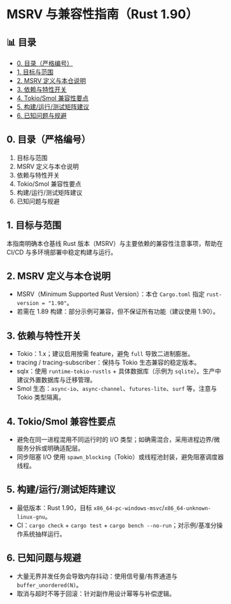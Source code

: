 ﻿# MSRV 与兼容性指南（Rust 1.90）


## 📊 目录

- [0. 目录（严格编号）](#0-目录严格编号)
- [1. 目标与范围](#1-目标与范围)
- [2. MSRV 定义与本仓说明](#2-msrv-定义与本仓说明)
- [3. 依赖与特性开关](#3-依赖与特性开关)
- [4. Tokio/Smol 兼容性要点](#4-tokiosmol-兼容性要点)
- [5. 构建/运行/测试矩阵建议](#5-构建运行测试矩阵建议)
- [6. 已知问题与规避](#6-已知问题与规避)


## 0. 目录（严格编号）

1. 目标与范围
2. MSRV 定义与本仓说明
3. 依赖与特性开关
4. Tokio/Smol 兼容性要点
5. 构建/运行/测试矩阵建议
6. 已知问题与规避

## 1. 目标与范围

本指南明确本仓基线 Rust 版本（MSRV）与主要依赖的兼容性注意事项，帮助在 CI/CD 与多环境部署中稳定构建与运行。

## 2. MSRV 定义与本仓说明

- MSRV（Minimum Supported Rust Version）：本仓 `Cargo.toml` 指定 `rust-version = "1.90"`。
- 若需在 1.89 构建：部分示例可兼容，但不保证所有功能（建议使用 1.90）。

## 3. 依赖与特性开关

- Tokio：1.x；建议启用按需 feature，避免 `full` 导致二进制膨胀。
- tracing / tracing-subscriber：保持与 Tokio 生态兼容的稳定版本。
- sqlx：使用 `runtime-tokio-rustls` + 具体数据库（示例为 `sqlite`）。生产中建议外置数据库与迁移管理。
- Smol 生态：`async-io`、`async-channel`、`futures-lite`、`surf` 等，注意与 Tokio 类型隔离。

## 4. Tokio/Smol 兼容性要点

- 避免在同一进程混用不同运行时的 I/O 类型；如确需混合，采用进程边界/微服务分拆或明确适配层。
- 同步阻塞 I/O 使用 `spawn_blocking`（Tokio）或线程池封装，避免阻塞调度器线程。

## 5. 构建/运行/测试矩阵建议

- 最低版本：Rust 1.90，目标 `x86_64-pc-windows-msvc`/`x86_64-unknown-linux-gnu`。
- CI：`cargo check` + `cargo test` + `cargo bench --no-run`；对示例/基准分操作系统抽样运行。

## 6. 已知问题与规避

- 大量无界并发任务会导致内存抖动：使用信号量/有界通道与 `buffer_unordered(N)`。
- 取消与超时不等于回滚：针对副作用设计幂等与补偿逻辑。
